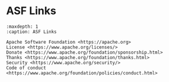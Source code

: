 <!--
Licensed to the Apache Software Foundation (ASF) under one
or more contributor license agreements.  See the NOTICE file
distributed with this work for additional information
regarding copyright ownership.  The ASF licenses this file
to you under the Apache License, Version 2.0 (the
"License"); you may not use this file except in compliance
with the License.  You may obtain a copy of the License at

  http://www.apache.org/licenses/LICENSE-2.0

Unless required by applicable law or agreed to in writing,
software distributed under the License is distributed on an
"AS IS" BASIS, WITHOUT WARRANTIES OR CONDITIONS OF ANY
KIND, either express or implied.  See the License for the
specific language governing permissions and limitations
under the License.
-->

# ASF Links

```{toctree}
:maxdepth: 1
:caption: ASF Links

Apache Software Foundation <https://apache.org>
License <https://www.apache.org/licenses/>
Donate <https://www.apache.org/foundation/sponsorship.html>
Thanks <https://www.apache.org/foundation/thanks.html>
Security <https://www.apache.org/security/>
Code of conduct <https://www.apache.org/foundation/policies/conduct.html>
```
